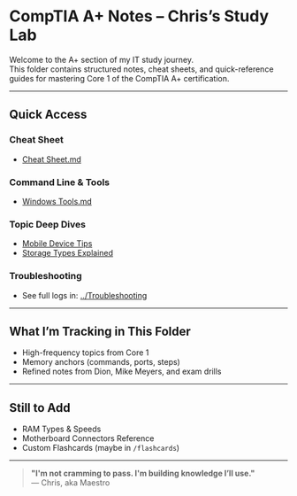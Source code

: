 # CompTIA A+ Notes – Chris’s Study Lab

Welcome to the A+ section of my IT study journey.  
This folder contains structured notes, cheat sheets, and quick-reference guides for mastering Core 1 of the CompTIA A+ certification.

---

## **Quick Access**

### **Cheat Sheet**
- [Cheat Sheet.md](./Cheat-Sheet.md)

### **Command Line & Tools**
- [Windows Tools.md](./Windows-Tools.md)

### **Topic Deep Dives**
- [Mobile Device Tips](./Mobile-Device-Tips.md)
- [Storage Types Explained](./Storage-Types-Explained.md)

### **Troubleshooting**
- See full logs in: [../Troubleshooting](../A+-Troubleshooting)

---

## **What I’m Tracking in This Folder**
- High-frequency topics from Core 1
- Memory anchors (commands, ports, steps)
- Refined notes from Dion, Mike Meyers, and exam drills

---

## **Still to Add**
- RAM Types & Speeds
- Motherboard Connectors Reference
- Custom Flashcards (maybe in `/flashcards`)

---

> **"I'm not cramming to pass. I'm building knowledge I’ll use."**  
> — Chris, aka Maestro

